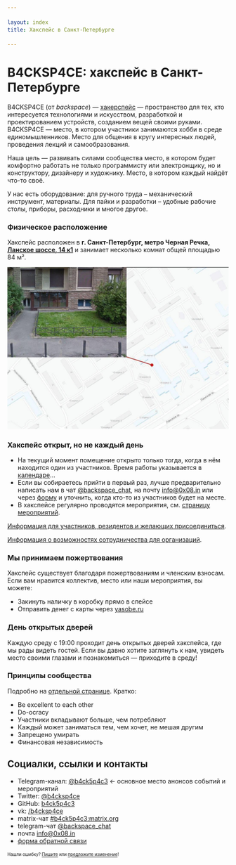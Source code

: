 ```yaml
---

layout: index
title: Хакспейс в Санкт-Петербурге

---
```


# B4CKSP4CE: хакспейс в Санкт-Петербурге

B4CKSP4CE (от *backspace*) — [хакерспейс](https://ru.wikipedia.org/wiki/%D0%A5%D0%B0%D0%BA%D0%B5%D1%80%D1%81%D0%BF%D0%B5%D0%B9%D1%81) — пространство для тех, кто интересуется технологиями и искусством, разработкой и проектированием устройств, созданием вещей своими руками.  
B4CKSP4CE — место, в котором участники занимаются хобби в среде единомышленников. Место для общения в кругу интересных людей, проведения лекций и самообразования.

Наша цель — развивать силами сообщества место, в котором будет комфортно работать не только программисту или электронщику, но и конструктору, дизайнеру и художнику. Место, в котором каждый найдёт что-то своё.

У нас есть оборудование: для ручного труда – механический инструмент, материалы. Для пайки и разработки – удобные рабочие столы, приборы, расходники и многое другое.

### Физическое расположение

Хакспейс расположен в **г. Санкт-Петербург, метро Черная Речка, [Ланское шоссе, 14 к1](https://yandex.ru/maps/-/CGhSi-Yp)** и занимает несколько комнат общей площадью 84 м².

![Как пройти](/img/map.jpg)


### Хакспейс открыт, но не каждый день

* На текущий момент помещение открыто только тогда, когда в нём находится один из участников. Время работы указывается в [календаре](https://calendar.google.com/calendar/embed?src=n0oev7vtqntpok3phdbb48cvu0%40group.calendar.google.com&ctz=Europe%2FMoscow)…
* Если вы собираетесь прийти в первый раз, лучше предварительно написать нам в чат [@backspace_chat](tg://resolve/?domain=backspace_chat), на почту [info@0x08.in](mailto:info@0x08.in) или через [форму](https://docs.google.com/forms/d/e/1FAIpQLSeNVJzCU2b7vwXdRap9acLUVR4xbUCTNjxjuXREiQcWEPdADQ/formResponse) и уточнить, когда кто-то из участников будет на месте.
* В хакспейсе регулярно проводятся мероприятия, см. [страницу мероприятий](/events.md).

[Информация для участников, резидентов и желающих присоединиться](/participants.md).

[Информация о возможностях сотрудничества для организаций](/partnership.md).

### Мы принимаем пожертвования

Хакспейс существует благодаря пожертвованиям и членским взносам. Если вам нравится коллектив, место или наши мероприятия, вы можете:

* Закинуть наличку в коробку прямо в спейсе
* Отправить денег с карты через [yasobe.ru](https://yasobe.ru/na/b4cksp4ce)

### День открытых дверей

Каждую среду с 19:00 проходит день открытых дверей хакспейса, где мы рады видеть гостей. Если вы давно хотите заглянуть к нам, увидеть место своими глазами и познакомиться — приходите в среду!

### Принципы сообщества

Подробно на [отдельной странице](/community_principles.md). Кратко:

* Be excellent to each other
* Do-ocracy
* Участники вкладывают больше, чем потребляют
* Каждый может заниматься тем, чем хочет, не мешая другим
* Запрещено умирать
* Финансовая независимость

## Социалки, ссылки и контакты

* Telegram-канал: [@b4ck5p4c3](tg://resolve/?domain=b4ck5p4c3) ← основное место анонсов событий и мероприятий
* Twitter: [@b4cksp4ce](https://twitter.com/b4cksp4ce)
* GitHub: [b4ck5p4c3](https://github.com/b4ck5p4c3)
* vk: [/b4cksp4ce](https://vk.com/b4cksp4ce)
* matrix-чат [#b4ck5p4c3:matrix.org](https://matrix.to/#/#b4ck5p4c3:matrix.org)
* telegram-чат [@backspace_chat](tg://resolve/?domain=backspace_chat)
* почта [info@0x08.in](mailto:info@0x08.in) 
* [форма обратной связи](https://docs.google.com/forms/d/e/1FAIpQLSeNVJzCU2b7vwXdRap9acLUVR4xbUCTNjxjuXREiQcWEPdADQ/formResponse)

<sub><sup>Нашли ошибку? [Пишите](mailto:info@0x08.in) или [предложите изменение](https://github.com/b4ck5p4c3/0x08.in)!</sup></sub>
